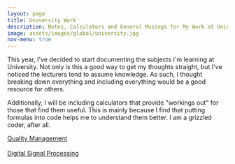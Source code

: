 ```yaml
---
layout: page
title: University Work
description: Notes, Calculators and General Musings for My Work at University
image: assets/images/global/university.jpg
nav-menu: true
---
```


This year, I've decided to start documenting the subjects I'm learning at University.  Not only is this a good way to get my thoughts straight, but I've noticed the lecturers tend to assume knowledge.  As such, I thought breaking down everything and including everything would be a good resource for others.

Additionally, I will be including calculators that provide "workings out" for those that find them useful.  This is mainly because I find that putting formulas into code helps me to understand them better.  I am a grizzled coder, after all.

<a href="quality-management" class="button small">Quality Management</a><br /><br />
<a href="digital-signal-processing" class="button small">Digital Signal Processing</a>
